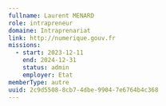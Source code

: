 ```yaml
---
fullname: Laurent MENARD
role: intrapreneur
domaine: Intraprenariat
link: http://numerique.gouv.fr
missions:
  - start: 2023-12-11
    end: 2024-12-31
    status: admin
    employer: Etat
memberType: autre
uuid: 2c9d5508-8cb7-4dbe-9904-7e6764b4c368
---
```

